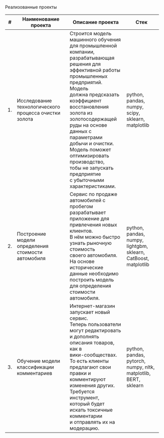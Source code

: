 
Реализованные проекты

| #    | Наименование проекта                | Описание проекта                                                    | Стек                                                         |
| ---- | ------------------------------------------------------------ | ------------------------------------------------------------ | ------------------------------------------------------------ |
| 1.   | Исследование технологического процесса очистки золота | Строится модель машинного обучения <br/>для промышленной компании, разрабатывающая <br/>решения для эффективной работы <br/>промышленных предприятий. Модель<br/> должна предсказать коэффициент восстановления <br/>золота из золотосодержащей руды на основе<br/>данных с параметрами добычи и очистки.<br/> Модель поможет оптимизировать производство, <br/>тобы не запускать предприятие <br/>с убыточными характеристиками. | python, pandas, numpy, scipy, sklearn, matplotlib       |
| 2.   | Построение модели определения стоимости автомобиля | Сервис по продаже автомобилей с пробегом  <br/>разрабатывает приложение для привлечения новых клиентов. <br/>В нём можно быстро узнать рыночную стоимость<br/> своего автомобиля. На основе исторические <br/>данные необходимо построить модель <br/>для определения стоимости автомобиля. | python, pandas, numpy, lightgbm, sklearn, CatBoost, matplotlib |
| 3.   | Обучение модели классификации комментариев | Интернет-магазин запускает новый сервис. <br/>Теперь пользователи могут редактировать<br/> и дополнять описания товаров, как в <br/>вики-сообществах. То есть клиенты <br/>предлагают свои правки и комментируют <br/>изменения других. Требуется инструмент, <br/>который будет искать токсичные комментарии<br/>и отправлять их на модерацию.            | python, pandas, pytorch, numpy, nltk, matplotlib, BERT, sklearn|
